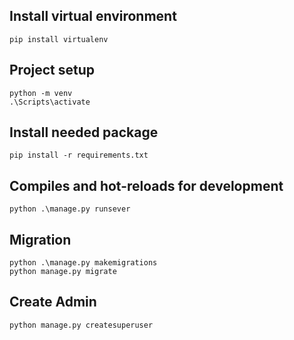 ## Install virtual environment
```
pip install virtualenv
```

## Project setup
```
python -m venv 
.\Scripts\activate
```

## Install needed package
```
pip install -r requirements.txt 
```

## Compiles and hot-reloads for development
```
python .\manage.py runsever
```

## Migration
```
python .\manage.py makemigrations
python manage.py migrate
```

## Create Admin
```
python manage.py createsuperuser
```
